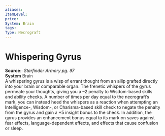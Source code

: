 ```yaml
---
aliases: 
ItemLevel: 
price: 
System: Brain
tags: 
Type: Necrograft
---
```


# Whispering Gyrus

**Source**:: _Starfinder Armory pg. 97_  
**System** Brain  
A whispering gyrus is a wisp of errant thought from an allip grafted directly into your brain or comparable organ. The frenetic whispers of the gyrus permeate your thoughts, giving you a –2 penalty to Wisdom-based skills and ability checks. A number of times per day equal to the necrograft’s mark, you can instead heed the whispers as a reaction when attempting an Intelligence-, Wisdom-, or Charisma-based skill check to negate the penalty from the gyrus and gain a +5 insight bonus to the check. In addition, the gyrus provides an enhancement bonus equal to its mark on saves against fear effects, language-dependent effects, and effects that cause confusion or sleep.

